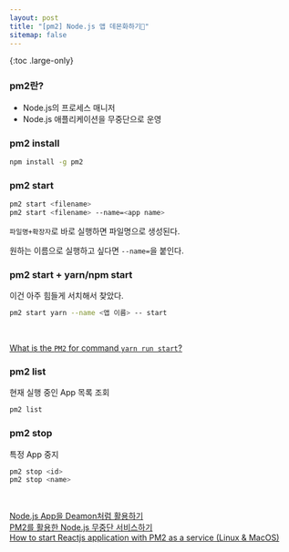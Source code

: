 ```yaml
---
layout: post
title: "[pm2] Node.js 앱 데몬화하기👿"
sitemap: false
---
```


{:toc .large-only}

### pm2란?

- Node.js의 프로세스 매니저
- Node.js 애플리케이션을 무중단으로 운영

### pm2 install

```bash
npm install -g pm2
```

### pm2 start

```bash
pm2 start <filename>
pm2 start <filename> --name=<app name>
```

`파일명+확장자`로 바로 실행하면 파일명으로 생성된다.

원하는 이름으로 실행하고 싶다면 `--name=`을 붙인다.

### pm2 start + yarn/npm start

이건 아주 힘들게 서치해서 찾았다.

```bash
pm2 start yarn --name <앱 이름> -- start
```

<br/>

[What is the `PM2` for command `yarn run start`?](https://stackoverflow.com/questions/59046837/what-is-the-pm2-for-command-yarn-run-start)

### pm2 list

현재 실행 중인 App 목록 조회

```bash
pm2 list
```

### pm2 stop

특정 App 중지

```bash
pm2 stop <id>
pm2 stop <name>
```

<br/>

[Node.js App을 Deamon처럼 활용하기](https://jetalog.net/75)<br/>
[PM2를 활용한 Node.js 무중단 서비스하기](https://engineering.linecorp.com/ko/blog/pm2-nodejs/)<br/>
[How to start Reactjs application with PM2 as a service (Linux & MacOS)](https://medium.com/@devesu/how-to-start-reactjs-application-with-pm2-as-a-service-linux-macos-854d5df3fcf1)
